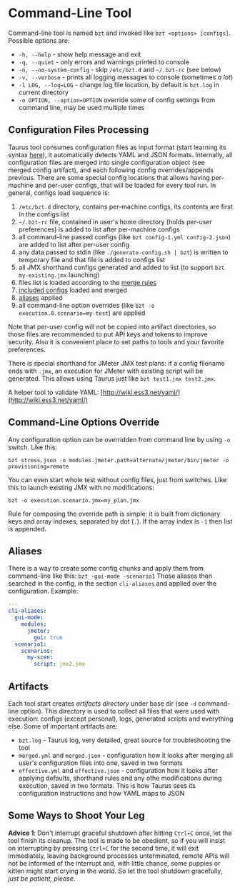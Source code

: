 # Command-Line Tool

Command-line tool is named `bzt` and invoked like `bzt <options> [configs]`. Possible options are:

  - `-h, --help` - show help message and exit
  - `-q, --quiet` - only errors and warnings printed to console
  - `-n, --no-system-config` - skip `/etc/bzt.d` and `~/.bzt-rc` (see below)
  - `-v, --verbose` - prints all logging messages to console (sometimes _a lot_)
  - `-l LOG, --log=LOG` - change log file location, by default is `bzt.log` in current directory
  - `-o OPTION, --option=OPTION` override some of config settings from command line, may be used multiple times

## Configuration Files Processing
Taurus tool consumes configuration files as input format (start learning its syntax [here](ConfigSyntax.md)), it automatically detects YAML and JSON formats. Internally, all configuration files are merged into single configuration object (see merged.config artifact), and each following config overrides/appends previous. There are some special config locations that allows having per-machine and per-user configs, that will be loaded for every tool run. In general, configs load sequence is:

  1. `/etc/bzt.d` directory, contains per-machine configs, its contents are first in the configs list
  1. `~/.bzt-rc` file, contained in user's home directory (holds per-user preferences) is added to list after per-machine configs
  1. all command-line passed configs (like `bzt config-1.yml config-2.json`) are added to list after per-user config
  1. any data passed to stdin (like `./generate-config.sh | bzt`) is written to temporary file and that file is added to configs list
  1. all JMX shorthand configs generated and added to list (to support `bzt my-existing.jmx` launching)
  1. files list is loaded according to the [merge rules](ConfigSyntax.md#multiple-files-merging-rules)
  1. [included configs]() loaded and merged
  1. [aliases](#aliases) applied
  1. all command-line option overrides (like `bzt -o execution.0.scenario=my-test`) are applied

Note that per-user config will not be copied into artifact directories, so those files are recommended to put API keys and tokens to improve security. Also it is convenient place to set paths to tools and your favorite preferences.

There is special shorthand for JMeter JMX test plans: if a config filename ends with `.jmx`, an execution for JMeter with existing script will be generated. This allows using Taurus just like `bzt test1.jmx test2.jmx`.

A helper tool to validate YAML: [http://wiki.ess3.net/yaml/](http://wiki.ess3.net/yaml/) 

## Command-Line Options Override
 
Any configuration option can be overridden from command line by using `-o`
switch. Like this:
```
bzt stress.json -o modules.jmeter.path=alternate/jmeter/bin/jmeter -o provisioning=remote
```
 
You can even start whole test without config files, just from switches. 
Like this to launch existing JMX with no modifications:
```
bzt -o execution.scenario.jmx=my_plan.jmx
```

Rule for composing the override path is simple: it is built from dictionary keys and array indexes, separated by dot (`.`). If the array index is `-1` then list is appended.

## Aliases

There is a way to create some config chunks and apply them from command-line like this: `bzt -gui-mode -scenario1`
Those aliases then searched in the config, in the section `cli-aliases` and applied over the configuration. Example:

```yaml
---
cli-aliases:
  gui-mode:
    modules:
      jmeter:
        gui: true
  scenario1:
    scenarios:
      my-scen:
        script: jmx2.jmx
```

## Artifacts

Each tool start creates _artifacts directory_ under base dir (see `-d` command-line option). This directory is used to collect all files that were used with execution: configs (except personal), logs, generated scripts and everything else. Some of important artifacts are:
 - `bzt.log` - Taurus log, very detailed, great source for troubleshooting the tool
 - `merged.yml` and `merged.json` - configuration how it looks after merging all user's configuration files into one, saved in two formats
 - `effective.yml` and `effective.json` - configuration how it looks after applying defaults, shorthand rules and any othe modifications during execution, saved in two formats. This is how Taurus sees its configuration instructions and how YAML maps to JSON


## Some Ways to Shoot Your Leg
__Advice 1__: Don't interrupt graceful shutdown after hitting `Ctrl+C` once, let the tool finish its cleanup. The tool is made to be obedient, so if you will insist on interrupting by pressing `Ctrl+C` for the second time, it will exit immediately, leaving background processes unterminated, remote APIs will not be informed of the interrupt and, with little chance, some puppies or kitten might start crying in the world. So let the tool shutdown gracefully, _just be patient, please_.

